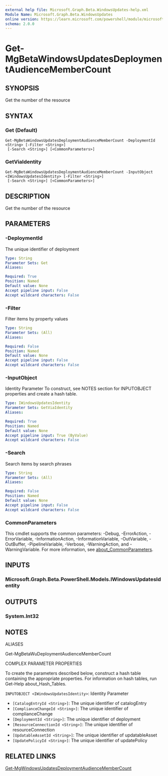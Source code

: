 ```yaml
---
external help file: Microsoft.Graph.Beta.WindowsUpdates-help.xml
Module Name: Microsoft.Graph.Beta.WindowsUpdates
online version: https://learn.microsoft.com/powershell/module/microsoft.graph.beta.windowsupdates/get-mgbetawindowsupdatesdeploymentaudiencemembercount
schema: 2.0.0
---
```


# Get-MgBetaWindowsUpdatesDeploymentAudienceMemberCount

## SYNOPSIS
Get the number of the resource

## SYNTAX

### Get (Default)
```
Get-MgBetaWindowsUpdatesDeploymentAudienceMemberCount -DeploymentId <String> [-Filter <String>]
 [-Search <String>] [<CommonParameters>]
```

### GetViaIdentity
```
Get-MgBetaWindowsUpdatesDeploymentAudienceMemberCount -InputObject <IWindowsUpdatesIdentity> [-Filter <String>]
 [-Search <String>] [<CommonParameters>]
```

## DESCRIPTION
Get the number of the resource

## PARAMETERS

### -DeploymentId
The unique identifier of deployment

```yaml
Type: String
Parameter Sets: Get
Aliases:

Required: True
Position: Named
Default value: None
Accept pipeline input: False
Accept wildcard characters: False
```

### -Filter
Filter items by property values

```yaml
Type: String
Parameter Sets: (All)
Aliases:

Required: False
Position: Named
Default value: None
Accept pipeline input: False
Accept wildcard characters: False
```

### -InputObject
Identity Parameter
To construct, see NOTES section for INPUTOBJECT properties and create a hash table.

```yaml
Type: IWindowsUpdatesIdentity
Parameter Sets: GetViaIdentity
Aliases:

Required: True
Position: Named
Default value: None
Accept pipeline input: True (ByValue)
Accept wildcard characters: False
```

### -Search
Search items by search phrases

```yaml
Type: String
Parameter Sets: (All)
Aliases:

Required: False
Position: Named
Default value: None
Accept pipeline input: False
Accept wildcard characters: False
```

### CommonParameters
This cmdlet supports the common parameters: -Debug, -ErrorAction, -ErrorVariable, -InformationAction, -InformationVariable, -OutVariable, -OutBuffer, -PipelineVariable, -Verbose, -WarningAction, and -WarningVariable. For more information, see [about_CommonParameters](http://go.microsoft.com/fwlink/?LinkID=113216).

## INPUTS

### Microsoft.Graph.Beta.PowerShell.Models.IWindowsUpdatesIdentity
## OUTPUTS

### System.Int32
## NOTES

ALIASES

Get-MgBetaWuDeploymentAudienceMemberCount

COMPLEX PARAMETER PROPERTIES

To create the parameters described below, construct a hash table containing the appropriate properties. For information on hash tables, run Get-Help about_Hash_Tables.


`INPUTOBJECT <IWindowsUpdatesIdentity>`: Identity Parameter
  - `[CatalogEntryId <String>]`: The unique identifier of catalogEntry
  - `[ComplianceChangeId <String>]`: The unique identifier of complianceChange
  - `[DeploymentId <String>]`: The unique identifier of deployment
  - `[ResourceConnectionId <String>]`: The unique identifier of resourceConnection
  - `[UpdatableAssetId <String>]`: The unique identifier of updatableAsset
  - `[UpdatePolicyId <String>]`: The unique identifier of updatePolicy

## RELATED LINKS
[Get-MgWindowsUpdatesDeploymentAudienceMemberCount](/powershell/module/Microsoft.Graph.WindowsUpdates/Get-MgWindowsUpdatesDeploymentAudienceMemberCount?view=graph-powershell-v1.0)

